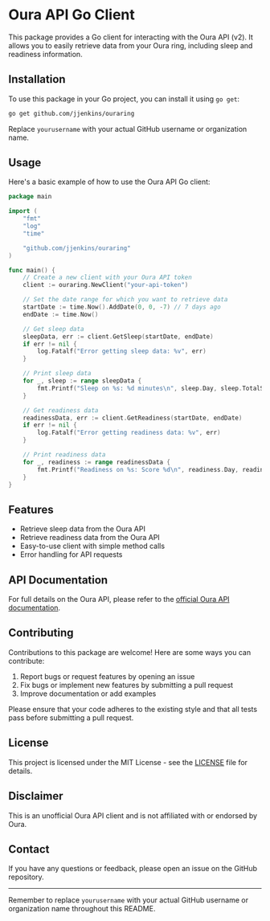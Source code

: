# Oura API Go Client

This package provides a Go client for interacting with the Oura API (v2). It allows you to easily retrieve data from your Oura ring, including sleep and readiness information.

## Installation

To use this package in your Go project, you can install it using `go get`:

```bash
go get github.com/jjenkins/ouraring
```

Replace `yourusername` with your actual GitHub username or organization name.

## Usage

Here's a basic example of how to use the Oura API Go client:

```go
package main

import (
    "fmt"
    "log"
    "time"

    "github.com/jjenkins/ouraring"
)

func main() {
    // Create a new client with your Oura API token
    client := ouraring.NewClient("your-api-token")

    // Set the date range for which you want to retrieve data
    startDate := time.Now().AddDate(0, 0, -7) // 7 days ago
    endDate := time.Now()

    // Get sleep data
    sleepData, err := client.GetSleep(startDate, endDate)
    if err != nil {
        log.Fatalf("Error getting sleep data: %v", err)
    }

    // Print sleep data
    for _, sleep := range sleepData {
        fmt.Printf("Sleep on %s: %d minutes\n", sleep.Day, sleep.TotalSleepDuration/60)
    }

    // Get readiness data
    readinessData, err := client.GetReadiness(startDate, endDate)
    if err != nil {
        log.Fatalf("Error getting readiness data: %v", err)
    }

    // Print readiness data
    for _, readiness := range readinessData {
        fmt.Printf("Readiness on %s: Score %d\n", readiness.Day, readiness.Score)
    }
}
```

## Features

- Retrieve sleep data from the Oura API
- Retrieve readiness data from the Oura API
- Easy-to-use client with simple method calls
- Error handling for API requests

## API Documentation

For full details on the Oura API, please refer to the [official Oura API documentation](https://cloud.ouraring.com/docs/).

## Contributing

Contributions to this package are welcome! Here are some ways you can contribute:

1. Report bugs or request features by opening an issue
2. Fix bugs or implement new features by submitting a pull request
3. Improve documentation or add examples

Please ensure that your code adheres to the existing style and that all tests pass before submitting a pull request.

## License

This project is licensed under the MIT License - see the [LICENSE](LICENSE) file for details.

## Disclaimer

This is an unofficial Oura API client and is not affiliated with or endorsed by Oura.

## Contact

If you have any questions or feedback, please open an issue on the GitHub repository.

---

Remember to replace `yourusername` with your actual GitHub username or organization name throughout this README.
